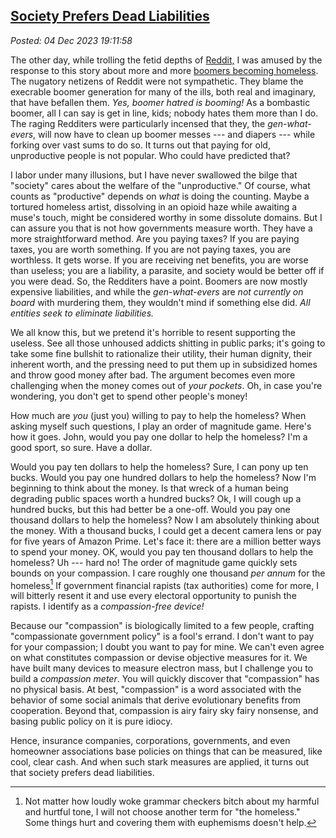 
[Society Prefers Dead Liabilities](http://analyzethedatanotthedrivel.org/2023/12/04/society-prefers-dead-liabilities/) 
----------------------------------------------------------------------------------------------------------------------

*Posted: 04 Dec 2023 19:11:58*

The other day, while trolling the fetid depths of
[Reddit,](https://www.reddit.com/) I was amused by the response to this
story about more and more [boomers becoming
homeless](https://moneywise.com/news/economy/rate-of-homeless-baby-boomers-increasing).
The nugatory netizens of Reddit were not sympathetic. They blame the
execrable boomer generation for many of the ills, both real and
imaginary, that have befallen them. *Yes, boomer hatred is booming!* As
a bombastic boomer, all I can say is get in line, kids; nobody hates
them more than I do. The raging Redditers were particularly incensed
that they, the *gen-what-evers*, will now have to clean up boomer messes
--- and diapers --- while forking over vast sums to do so. It turns out
that paying for old, unproductive people is not popular. Who could have
predicted that?

I labor under many illusions, but I have never swallowed the bilge that
"society" cares about the welfare of the "unproductive." Of course, what
counts as "productive" depends on *what* is doing the counting. Maybe a
tortured homeless artist, dissolving in an opioid haze while awaiting a
muse's touch, might be considered worthy in some dissolute domains. But
I can assure you that is not how governments measure worth. They have a
more straightforward method. Are you paying taxes? If you are paying
taxes, you are worth something. If you are not paying taxes, you are
worthless. It gets worse. If you are receiving net benefits, you are
worse than useless; you are a liability, a parasite, and society would
be better off if you were dead. So, the Redditers have a point. Boomers
are now mostly expensive liabilities, and while the *gen-what-evers* are
*not currently on board* with murdering them, they wouldn't mind if
something else did. *All entities seek to eliminate liabilities.*

We all know this, but we pretend it's horrible to resent supporting the
useless. See all those unhoused addicts shitting in public parks; it's
going to take some fine bullshit to rationalize their utility, their
human dignity, their inherent worth, and the pressing need to put them
up in subsidized homes and throw good money after bad. The argument
becomes even more challenging when the money comes out of *your
pockets*. Oh, in case you're wondering, you don't get to spend other
people's money!

How much are *you* (just you) willing to pay to help the homeless? When
asking myself such questions, I play an order of magnitude game. Here's
how it goes. John, would you pay one dollar to help the homeless? I'm a
good sport, so sure. Have a dollar.

Would you pay ten dollars to help the homeless? Sure, I can pony up ten
bucks. Would you pay one hundred dollars to help the homeless? Now I'm
beginning to think about the money. Is that wreck of a human being
degrading public spaces worth a hundred bucks? Ok, I will cough up a
hundred bucks, but this had better be a one-off. Would you pay one
thousand dollars to help the homeless? Now I am absolutely thinking
about the money. With a thousand bucks, I could get a decent camera lens
or pay for five years of Amazon Prime. Let's face it: there are a
million better ways to spend your money. OK, would you pay ten thousand
dollars to help the homeless? Uh --- hard no! The order of magnitude
game quickly sets bounds on your compassion. I care roughly one thousand
*per annum* for the homeless[^7947x1] If government financial rapists (tax
authorities) come for more, I will bitterly resent it and use every
electoral opportunity to punish the rapists. I identify as a
*compassion-free device!*

Because our "compassion" is biologically limited to a few people,
crafting "compassionate government policy" is a fool's errand. I don't
want to pay for your compassion; I doubt you want to pay for mine. We
can't even agree on what constitutes compassion or devise objective
measures for it. We have built many devices to measure electron mass,
but I challenge you to build a *compassion meter*. You will quickly
discover that "compassion" has no physical basis. At best, "compassion"
is a word associated with the behavior of some social animals that
derive evolutionary benefits from cooperation. Beyond that, compassion
is airy fairy sky fairy nonsense, and basing public policy on it is pure
idiocy.

Hence, insurance companies, corporations, governments, and even
homeowner associations base policies on things that can be measured,
like cool, clear cash. And when such stark measures are applied, it
turns out that society prefers dead liabilities.

[^7947x1]: Not matter how loudly woke grammar checkers bitch about my harmful
    and hurtful tone, I will not choose another term for "the homeless."
    Some things hurt and covering them with euphemisms doesn't help.
